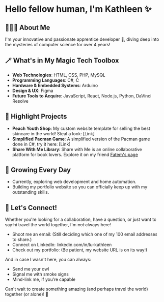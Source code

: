 # Hello fellow human, I'm Kathleen ✨

## 👩🏻‍💻 About Me
I'm your innovative and passionate apprentice developer 🎨, diving deep into the mysteries of computer science for over 4 years!

## 🪄 What's in My Magic Tech Toolbox
- **Web Technologies**: HTML, CSS, PHP, MySQL
- **Programming Languages**: C#, C
- **Hardware & Embedded Systems**: Arduino
- **Design & UX**: Figma
- **Future Tools to Acquire**: JavaScript, React, Node.js, Python, DaVinci Resolve

## 📌 Highlight Projects
- **Peach Youth Shop**: My custom website template for selling the best skincare in the world! Steal a look: [Link]
- **Simplified Pacman Game**: A simplified version of the Pacman game done in C#, try it here: [Link]
- **Share With Me Library**: Share with Me is an online collaborative platform for book lovers. Explore it on my friend [Fatem's page](https://github.com/fatemzh/Book-blog)

## 🌱 Growing Every Day
- Currently, exploring web development and home automation.
- Building my portfolio website so you can officially keep up with my outstanding skills.

## 💌 Let's Connect!
Whether you're looking for a collaboration, have a question, or just want to ~~say hi~~ travel the world together, I'm ~~not always~~ here!
- Shoot me an email: (Still deciding which one of my 100 email addresses to share.)
- Connect on LinkedIn: linkedin.com/in/lu-kathleen
- Check out my portfolio: (Be patient, my website URL is on its way!)

And in case I wasn't here, you can always:
- Send me your owl
- Signal me with smoke signs
- Mind-link me, if you're capable

Can't wait to create something amazing (and perhaps travel the world) together (or alone)! 🚀
